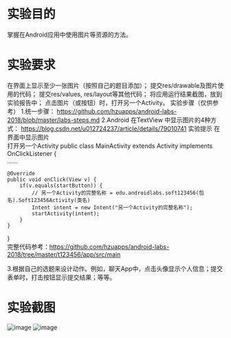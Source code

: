 # 实验目的


掌握在Android应用中使用图片等资源的方法。


# 实验要求


在界面上显示至少一张图片（按照自己的题目添加）；
提交res/drawable及图片使用的代码；
提交res/values, res/layout等其他代码；
将应用运行结果截图，放到实验报告中；
点击图片（或按钮）时，打开另一个Activity。
实验步骤（仅供参考）
1.统一步骤：
  https://github.com/hzuapps/android-labs-2018/blob/master/labs-steps.md
2.Android 在TextView 中显示图片的4种方式：
  https://blog.csdn.net/u012724237/article/details/79010741
实验提示
在界面中显示图片
<TextView  
    android:id="@+id/textview_01"  
    android:layout_width="wrap_content"  
    android:layout_height="wrap_content"  
    android:drawableTop="@drawable/ic_launcher"  
    android:text="hello_world" />  
打开另一个Activity
public class MainActivity extends Activity  implements OnClickListener {    
    ......    
    
    @Override    
    public void onClick(View v) {    
        if(v.equals(startButton)) {    
            // 另一个Activity的完整名称 = edu.androidlabs.soft123456(包名).Soft123456Activity(类名)
            Intent intent = new Intent("另一个Activity的完整名称");    
            startActivity(intent);    
        }    
    }    
}  
完整代码参考：https://github.com/hzuapps/android-labs-2018/tree/master/t123456/app/src/main

3.根据自己的选题来设计动作。例如，聊天App中，点击头像显示个人信息；提交表单时，打击按钮显示提交结果；等等。

# 实验截图
  ![image](https://github.com/LinCJ1998/android-labs-2018/blob/master/soft1614080902211/p1.PNG)
  ![image](https://github.com/LinCJ1998/android-labs-2018/blob/master/soft1614080902211/p2.PNG)
